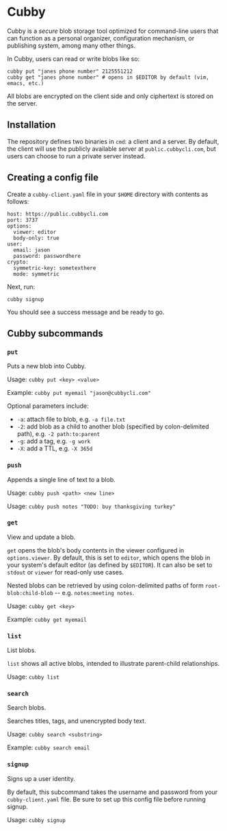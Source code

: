 # Cubby
Cubby is a _secure_ blob storage tool optimized for command-line users that can function as a personal organizer, configuration mechanism, or publishing system, among many other things.

In Cubby, users can read or write blobs like so:

```
cubby put "janes phone number" 2125551212 
cubby get "janes phone number" # opens in $EDITOR by default (vim, emacs, etc.)
```

All blobs are encrypted on the client side and only ciphertext is stored on the server.

## Installation
The repository defines two binaries in `cmd`: a client and a server. By default, the client will use the publicly available server at `public.cubbycli.com`, but users can choose to run a private server instead.

## Creating a config file
Create a `cubby-client.yaml` file in your `$HOME` directory with contents as follows:

```
host: https://public.cubbycli.com
port: 3737
options:
  viewer: editor
  body-only: true
user:
  email: jason
  password: passwordhere 
crypto:
  symmetric-key: sometexthere 
  mode: symmetric
```

Next, run:

```
cubby signup
```

You should see a success message and be ready to go.

## Cubby subcommands

### `put`

Puts a new blob into Cubby.

Usage: `cubby put <key> <value>`

Example: `cubby put myemail "jason@cubbycli.com"`

Optional parameters include:
- `-a`: attach file to blob, e.g. `-a file.txt`
- `-2`: add blob as a child to another blob (specified by colon-delimited path), e.g. `-2 path:to:parent`
- `-g`: add a tag, e.g. `-g work`
- `-X`: add a TTL, e.g. `-X 365d`

### `push`

Appends a single line of text to a blob.

Usage: `cubby push <path> <new line>`

Usage: `cubby push notes "TODO: buy thanksgiving turkey"`

### `get`

View and update a blob. 

`get` opens the blob's body contents in the viewer configured in `options.viewer`. By default, this is set to `editor`, which opens the blob in your system's default editor (as defined by `$EDITOR`). It can also be set to `stdout` or `viewer` for read-only use cases.

Nested blobs can be retrieved by using colon-delimited paths of form `root-blob:child-blob` -- e.g. `notes:meeting notes`.

Usage: `cubby get <key>`

Example: `cubby get myemail`

### `list`

List blobs. 

`list` shows all active blobs, intended to illustrate parent-child relationships.

Usage: `cubby list`

### `search`

Search blobs. 

Searches titles, tags, and unencrypted body text.

Usage: `cubby search <substring>`

Example: `cubby search email`

### `signup`

Signs up a user identity.

By default, this subcommand takes the username and password from your `cubby-client.yaml` file. Be sure to set up this config file before running signup.

Usage: `cubby signup`

